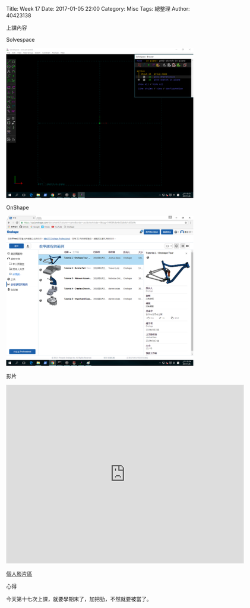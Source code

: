 Title: Week 17
Date: 2017-01-05 22:00
Category: Misc
Tags: 總整理
Author: 40423138

上課內容

<!-- PELICAN_END_SUMMARY -->


<p>Solvespace<p>

<img src="../data/image/W17-1.png" width="800" />

<p>OnShape<p>

<img src="../data/image/W17-2.png" width="800" />


<p>影片</p>
<iframe src="https://player.vimeo.com/video/198438045" width="640" height="480" frameborder="0" webkitallowfullscreen mozallowfullscreen allowfullscreen></iframe>


<p><a href="https://vimeo.com/user60053503">個人影片區</a></p>


<p>心得<p>

<p>今天第十七次上課，就要學期末了，加把勁，不然就要被當了。<p>





